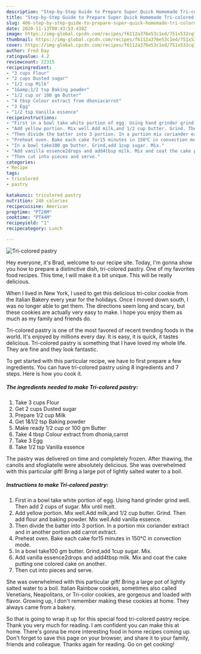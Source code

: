 ```yaml
---
description: "Step-by-Step Guide to Prepare Super Quick Homemade Tri-colored pastry"
title: "Step-by-Step Guide to Prepare Super Quick Homemade Tri-colored pastry"
slug: 466-step-by-step-guide-to-prepare-super-quick-homemade-tri-colored-pastry
date: 2020-11-13T00:43:53.438Z
image: https://img-global.cpcdn.com/recipes/f6112a376e53c1ed/751x532cq70/tri-colored-pastry-recipe-main-photo.jpg
thumbnail: https://img-global.cpcdn.com/recipes/f6112a376e53c1ed/751x532cq70/tri-colored-pastry-recipe-main-photo.jpg
cover: https://img-global.cpcdn.com/recipes/f6112a376e53c1ed/751x532cq70/tri-colored-pastry-recipe-main-photo.jpg
author: Fred Day
ratingvalue: 4.2
reviewcount: 22315
recipeingredient:
- "3 cups Flour"
- "2 cups Dusted sugar"
- "1/2 cup Milk"
- "1&amp;1/2 tsp Baking powder"
- "1/2 cup or 100 gm Butter"
- "4 tbsp Colour extract from dhoniacarrot"
- "3 Egg"
- "1/2 tsp Vanilla essence"
recipeinstructions:
- "First in a bowl take white portion of egg. Using hand grinder grind well. Then add 2 cups of sugar. Mix until melt."
- "Add yellow portion. Mix well.Add milk,and 1/2 cup butter. Grind. Then add flour and baking powder. Mix well.Add vanilla essence."
- "Then divide the batter into 3 portion. In a portion mix coriander extract and in another portion add carrot extract."
- "Preheat oven. Bake each cake for15 minutes in 150℃ in convection mode."
- "In a bowl take100 gm butter. Grind,add 1cup sugar. Mix."
- "Add vanilla essence2drops and add4tbsp milk. Mix and coat the cake putting one colored cake on another."
- "Then cut into pieces and serve."
categories:
- Recipe
tags:
- tricolored
- pastry

katakunci: tricolored pastry 
nutrition: 246 calories
recipecuisine: American
preptime: "PT28M"
cooktime: "PT44M"
recipeyield: "1"
recipecategory: Lunch

---
```



![Tri-colored pastry](https://img-global.cpcdn.com/recipes/f6112a376e53c1ed/751x532cq70/tri-colored-pastry-recipe-main-photo.jpg)

Hey everyone, it's Brad, welcome to our recipe site. Today, I'm gonna show you how to prepare a distinctive dish, tri-colored pastry. One of my favorites food recipes. This time, I will make it a bit unique. This will be really delicious.

When I lived in New York, I used to get this delicious tri-color cookie from the Italian Bakery every year for the holidays. Once I moved down south, I was no longer able to get them. The directions seem long and scary, but these cookies are actually very easy to make. I hope you enjoy them as much as my family and friends do.

Tri-colored pastry is one of the most favored of recent trending foods in the world. It's enjoyed by millions every day. It is easy, it is quick, it tastes delicious. Tri-colored pastry is something that I have loved my whole life. They are fine and they look fantastic.


To get started with this particular recipe, we have to first prepare a few ingredients. You can have tri-colored pastry using 8 ingredients and 7 steps. Here is how you cook it.

<!--inarticleads1-->

##### The ingredients needed to make Tri-colored pastry:

1. Take 3 cups Flour
1. Get 2 cups Dusted sugar
1. Prepare 1/2 cup Milk
1. Get 1&amp;1/2 tsp Baking powder
1. Make ready 1/2 cup or 100 gm Butter
1. Take 4 tbsp Colour extract from dhonia,carrot
1. Take 3 Egg
1. Take 1/2 tsp Vanilla essence


The pastry was delivered on time and completely frozen. After thawing, the canolis and sfogliatelle were absolutely delicious. She was overwhelmed with this particular gift! Bring a large pot of lightly salted water to a boil. 

<!--inarticleads2-->

##### Instructions to make Tri-colored pastry:

1. First in a bowl take white portion of egg. Using hand grinder grind well. Then add 2 cups of sugar. Mix until melt.
1. Add yellow portion. Mix well.Add milk,and 1/2 cup butter. Grind. Then add flour and baking powder. Mix well.Add vanilla essence.
1. Then divide the batter into 3 portion. In a portion mix coriander extract and in another portion add carrot extract.
1. Preheat oven. Bake each cake for15 minutes in 150℃ in convection mode.
1. In a bowl take100 gm butter. Grind,add 1cup sugar. Mix.
1. Add vanilla essence2drops and add4tbsp milk. Mix and coat the cake putting one colored cake on another.
1. Then cut into pieces and serve.


She was overwhelmed with this particular gift! Bring a large pot of lightly salted water to a boil. Italian Rainbow cookies, sometimes also called Venetians, Neapolitans, or Tri-color cookies, are gorgeous and loaded with flavor. Growing up, I don&#39;t remember making these cookies at home. They always came from a bakery. 

So that is going to wrap it up for this special food tri-colored pastry recipe. Thank you very much for reading. I am confident you can make this at home. There's gonna be more interesting food in home recipes coming up. Don't forget to save this page on your browser, and share it to your family, friends and colleague. Thanks again for reading. Go on get cooking!
